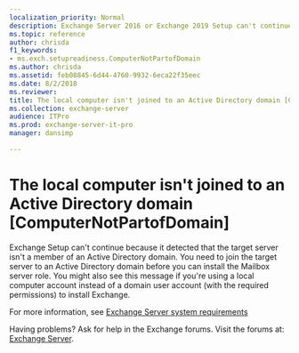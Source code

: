 ```yaml
---
localization_priority: Normal
description: Exchange Server 2016 or Exchange 2019 Setup can't continue because the target computer isn't a member of an Active Directory domain.
ms.topic: reference
author: chrisda
f1_keywords:
- ms.exch.setupreadiness.ComputerNotPartofDomain
ms.author: chrisda
ms.assetid: feb08845-6d44-4760-9932-6eca22f35eec
ms.date: 8/2/2018
ms.reviewer: 
title: The local computer isn't joined to an Active Directory domain [ComputerNotPartofDomain]
ms.collection: exchange-server
audience: ITPro
ms.prod: exchange-server-it-pro
manager: dansimp

---
```


# The local computer isn't joined to an Active Directory domain [ComputerNotPartofDomain]

Exchange Setup can't continue because it detected that the target server isn't a member of an Active Directory domain. You need to join the target server to an Active Directory domain before you can install the Mailbox server role. You might also see this message if you're using a local computer account instead of a domain user account (with the required permissions) to install Exchange.

For more information, see [Exchange Server system requirements](../system-requirements.md)

Having problems? Ask for help in the Exchange forums. Visit the forums at: [Exchange Server](https://go.microsoft.com/fwlink/p/?linkId=60612).
